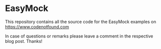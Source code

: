 # EasyMock

This repository contains all the source code for the EasyMock examples on https://www.codenotfound.com

In case of questions or remarks please leave a comment in the respective blog post. Thanks!
